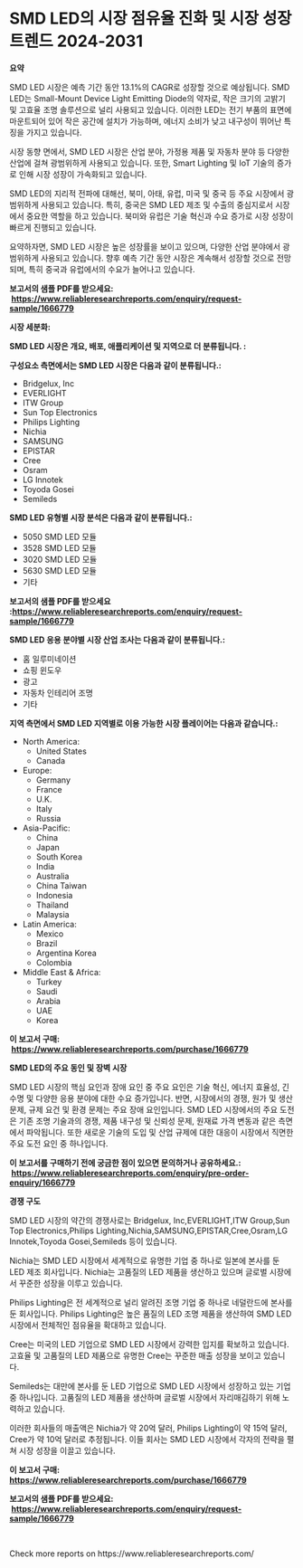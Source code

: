 <p><h1>SMD LED의 시장 점유율 진화 및 시장 성장 트렌드 2024-2031</h1></p><p><strong>요약</strong></p>
<p><p>SMD LED 시장은 예측 기간 동안 13.1%의 CAGR로 성장할 것으로 예상됩니다. SMD LED는 Small-Mount Device Light Emitting Diode의 약자로, 작은 크기의 고밝기 및 고효율 조명 솔루션으로 널리 사용되고 있습니다. 이러한 LED는 전기 부품의 표면에 마운트되어 있어 작은 공간에 설치가 가능하며, 에너지 소비가 낮고 내구성이 뛰어난 특징을 가지고 있습니다.</p><p>시장 동향 면에서, SMD LED 시장은 산업 분야, 가정용 제품 및 자동차 분야 등 다양한 산업에 걸쳐 광범위하게 사용되고 있습니다. 또한, Smart Lighting 및 IoT 기술의 증가로 인해 시장 성장이 가속화되고 있습니다.</p><p>SMD LED의 지리적 전파에 대해선, 북미, 아태, 유럽, 미국 및 중국 등 주요 시장에서 광범위하게 사용되고 있습니다. 특히, 중국은 SMD LED 제조 및 수출의 중심지로서 시장에서 중요한 역할을 하고 있습니다. 북미와 유럽은 기술 혁신과 수요 증가로 시장 성장이 빠르게 진행되고 있습니다.</p><p>요약하자면, SMD LED 시장은 높은 성장률을 보이고 있으며, 다양한 산업 분야에서 광범위하게 사용되고 있습니다. 향후 예측 기간 동안 시장은 계속해서 성장할 것으로 전망되며, 특히 중국과 유럽에서의 수요가 늘어나고 있습니다.</p></p>
<p><strong>보고서의 샘플 PDF를 받으세요: &nbsp;<a href="https://www.reliableresearchreports.com/enquiry/request-sample/1666779">https://www.reliableresearchreports.com/enquiry/request-sample/1666779</a></strong></p>
<p><strong>시장 세분화:</strong></p>
<p><strong> SMD LED 시장은 개요, 배포, 애플리케이션 및 지역으로 더 분류됩니다. :</strong></p>
<p><strong>구성요소 측면에서는 SMD LED 시장은 다음과 같이 분류됩니다.:</strong></p>
<p><ul><li>Bridgelux, Inc</li><li>EVERLIGHT</li><li>ITW Group</li><li>Sun Top Electronics</li><li>Philips Lighting</li><li>Nichia</li><li>SAMSUNG</li><li>EPISTAR</li><li>Cree</li><li>Osram</li><li>LG Innotek</li><li>Toyoda Gosei</li><li>Semileds</li></ul></p>
<p><strong> SMD LED 유형별 시장 분석은 다음과 같이 분류됩니다.:</strong></p>
<p><ul><li>5050 SMD LED 모듈</li><li>3528 SMD LED 모듈</li><li>3020 SMD LED 모듈</li><li>5630 SMD LED 모듈</li><li>기타</li></ul></p>
<p><strong>보고서의 샘플 PDF를 받으세요 :<a href="https://www.reliableresearchreports.com/enquiry/request-sample/1666779">https://www.reliableresearchreports.com/enquiry/request-sample/1666779</a></strong></p>
<p><strong> SMD LED 응용 분야별 시장 산업 조사는 다음과 같이 분류됩니다.:</strong></p>
<p><ul><li>홈 일루미네이션</li><li>쇼핑 윈도우</li><li>광고</li><li>자동차 인테리어 조명</li><li>기타</li></ul></p>
<p><strong>지역 측면에서 SMD LED 지역별로 이용 가능한 시장 플레이어는 다음과 같습니다.:</strong></p>
<p><ul>
    <li>
        North America:
        <ul>
            <li>United States</li>
            <li>Canada</li>
        </ul>
    </li>
    <li>
        Europe:
        <ul>
            <li>Germany</li>
            <li>France</li>
            <li>U.K.</li>
            <li>Italy</li>
            <li>Russia</li>
        </ul>
    </li>
    <li>
        Asia-Pacific:
        <ul>
            <li>China</li>
            <li>Japan</li>
            <li>South Korea</li>
            <li>India</li>
            <li>Australia</li>
            <li>China Taiwan</li>
            <li>Indonesia</li>
            <li>Thailand</li>
            <li>Malaysia</li>
        </ul>
    </li>
    <li>
        Latin America:
        <ul>
            <li>Mexico</li>
            <li>Brazil</li>
            <li>Argentina Korea</li>
            <li>Colombia</li>
        </ul>
    </li>
    <li>
        Middle East & Africa:
        <ul>
            <li>Turkey</li>
            <li>Saudi</li>
            <li>Arabia</li>
            <li>UAE</li>
            <li>Korea</li>
        </ul>
    </li>
    </ul></p>
<p><strong>이 보고서 구매: &nbsp;<a href="https://www.reliableresearchreports.com/purchase/1666779">https://www.reliableresearchreports.com/purchase/1666779</a></strong></p>
<p><strong>SMD LED의 주요 동인 및 장벽 시장</strong></p>
<p><p>SMD LED 시장의 핵심 요인과 장애 요인 중 주요 요인은 기술 혁신, 에너지 효율성, 긴 수명 및 다양한 응용 분야에 대한 수요 증가입니다. 반면, 시장에서의 경쟁, 원가 및 생산 문제, 규제 요건 및 환경 문제는 주요 장애 요인입니다. SMD LED 시장에서의 주요 도전은 기존 조명 기술과의 경쟁, 제품 내구성 및 신뢰성 문제, 원재료 가격 변동과 같은 측면에서 파악됩니다. 또한 새로운 기술의 도입 및 산업 규제에 대한 대응이 시장에서 직면한 주요 도전 요인 중 하나입니다.</p></p>
<p><strong>이 보고서를 구매하기 전에 궁금한 점이 있으면 문의하거나 공유하세요.: &nbsp;<a href="https://www.reliableresearchreports.com/enquiry/pre-order-enquiry/1666779">https://www.reliableresearchreports.com/enquiry/pre-order-enquiry/1666779</a></strong></p>
<p><strong>경쟁 구도</strong></p>
<p><p>SMD LED 시장의 약간의 경쟁사로는 Bridgelux, Inc,EVERLIGHT,ITW Group,Sun Top Electronics,Philips Lighting,Nichia,SAMSUNG,EPISTAR,Cree,Osram,LG Innotek,Toyoda Gosei,Semileds 등이 있습니다. </p><p>Nichia는 SMD LED 시장에서 세계적으로 유명한 기업 중 하나로 일본에 본사를 둔 LED 제조 회사입니다. Nichia는 고품질의 LED 제품을 생산하고 있으며 글로벌 시장에서 꾸준한 성장을 이루고 있습니다. </p><p>Philips Lighting은 전 세계적으로 널리 알려진 조명 기업 중 하나로 네덜란드에 본사를 둔 회사입니다. Philips Lighting은 높은 품질의 LED 조명 제품을 생산하여 SMD LED 시장에서 전체적인 점유율을 확대하고 있습니다.</p><p>Cree는 미국의 LED 기업으로 SMD LED 시장에서 강력한 입지를 확보하고 있습니다. 고효율 및 고품질의 LED 제품으로 유명한 Cree는 꾸준한 매출 성장을 보이고 있습니다.</p><p>Semileds는 대만에 본사를 둔 LED 기업으로 SMD LED 시장에서 성장하고 있는 기업 중 하나입니다. 고품질의 LED 제품을 생산하며 글로벌 시장에서 자리매김하기 위해 노력하고 있습니다.</p><p>이러한 회사들의 매출액은 Nichia가 약 20억 달러, Philips Lighting이 약 15억 달러, Cree가 약 10억 달러로 추정됩니다. 이들 회사는 SMD LED 시장에서 각자의 전략을 펼쳐 시장 성장을 이끌고 있습니다.</p></p>
<p><strong>이 보고서 구매: &nbsp; <a href="https://www.reliableresearchreports.com/purchase/1666779">https://www.reliableresearchreports.com/purchase/1666779</a></strong></p>
<p><strong>보고서의 샘플 PDF를 받으세요: &nbsp;<a href="https://www.reliableresearchreports.com/enquiry/request-sample/1666779">https://www.reliableresearchreports.com/enquiry/request-sample/1666779</a></strong><strong></strong></p>
<p>&nbsp;</p>
<p>Check more reports on https://www.reliableresearchreports.com/</p>